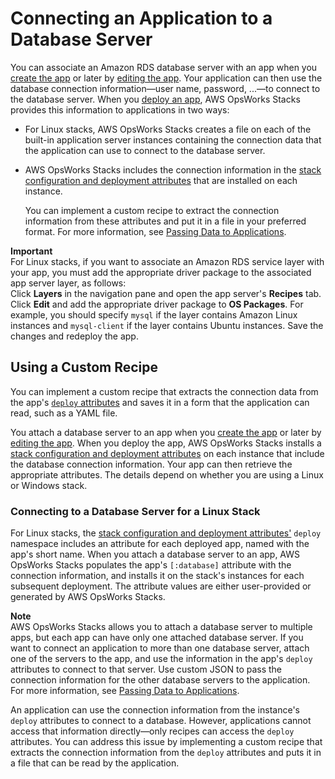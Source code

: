# Connecting an Application to a Database Server<a name="workingapps-connectdb"></a>

You can associate an Amazon RDS database server with an app when you [create the app](workingapps-creating.md) or later by [editing the app](workingapps-editing.md)\. Your application can then use the database connection information—user name, password, \.\.\.—to connect to the database server\. When you [deploy an app](workingapps-deploying.md), AWS OpsWorks Stacks provides this information to applications in two ways:
+ For Linux stacks, AWS OpsWorks Stacks creates a file on each of the built\-in application server instances containing the connection data that the application can use to connect to the database server\.
+ AWS OpsWorks Stacks includes the connection information in the [stack configuration and deployment attributes](workingcookbook-json.md) that are installed on each instance\.

  You can implement a custom recipe to extract the connection information from these attributes and put it in a file in your preferred format\. For more information, see [Passing Data to Applications](apps-data.md)\.

**Important**  
For Linux stacks, if you want to associate an Amazon RDS service layer with your app, you must add the appropriate driver package to the associated app server layer, as follows:   
Click **Layers** in the navigation pane and open the app server's **Recipes** tab\.
Click **Edit** and add the appropriate driver package to **OS Packages**\. For example, you should specify `mysql` if the layer contains Amazon Linux instances and `mysql-client` if the layer contains Ubuntu instances\.
Save the changes and redeploy the app\.

## Using a Custom Recipe<a name="workingapps-connectdb-custom"></a>

You can implement a custom recipe that extracts the connection data from the app's [`deploy` attributes](workingcookbook-json.md#workingcookbook-json-deploy) and saves it in a form that the application can read, such as a YAML file\.

You attach a database server to an app when you [create the app](workingapps-creating.md) or later by [editing the app](workingapps-editing.md)\. When you deploy the app, AWS OpsWorks Stacks installs a [stack configuration and deployment attributes](workingcookbook-json.md) on each instance that include the database connection information\. Your app can then retrieve the appropriate attributes\. The details depend on whether you are using a Linux or Windows stack\.

### Connecting to a Database Server for a Linux Stack<a name="w4ab1c11c49c17b9b6"></a>

For Linux stacks, the [stack configuration and deployment attributes'](workingcookbook-json.md) `deploy` namespace includes an attribute for each deployed app, named with the app's short name\. When you attach a database server to an app, AWS OpsWorks Stacks populates the app's `[:database]` attribute with the connection information, and installs it on the stack's instances for each subsequent deployment\. The attribute values are either user\-provided or generated by AWS OpsWorks Stacks\.

**Note**  
AWS OpsWorks Stacks allows you to attach a database server to multiple apps, but each app can have only one attached database server\. If you want to connect an application to more than one database server, attach one of the servers to the app, and use the information in the app's `deploy` attributes to connect to that server\. Use custom JSON to pass the connection information for the other database servers to the application\. For more information, see [Passing Data to Applications](apps-data.md)\.

An application can use the connection information from the instance's `deploy` attributes to connect to a database\. However, applications cannot access that information directly—only recipes can access the `deploy` attributes\. You can address this issue by implementing a custom recipe that extracts the connection information from the `deploy` attributes and puts it in a file that can be read by the application\.